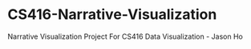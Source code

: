 # CS416-Narrative-Visualization
Narrative Visualization Project For CS416 Data Visualization - Jason Ho
